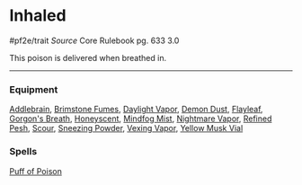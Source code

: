 # Inhaled
#pf2e/trait 
*Source* Core Rulebook pg. 633 3.0

This poison is delivered when breathed in.

---

### Equipment
[Addlebrain](Addlebrain), [Brimstone Fumes](Brimstone%20Fumes), [Daylight Vapor](Daylight%20Vapor), [Demon Dust](Demon%20Dust), [Flayleaf](Flayleaf), [Gorgon's Breath](Gorgon's%20Breath), [Honeyscent](Honeyscent), [Mindfog Mist](Mindfog%20Mist), [Nightmare Vapor](Nightmare%20Vapor), [Refined Pesh](Refined%20Pesh), [Scour](Scour), [Sneezing Powder](Sneezing%20Powder), [Vexing Vapor](Vexing%20Vapor), [Yellow Musk Vial](Yellow%20Musk%20Vial)

### Spells
[Puff of Poison](Puff%20of%20Poison.md)